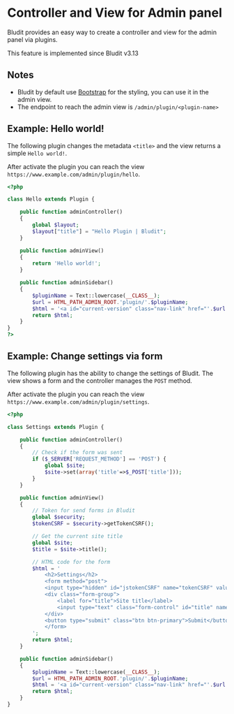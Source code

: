 # Controller and View for Admin panel
<!-- position: 3 -->

Bludit provides an easy way to create a controller and view for the admin panel via plugins.

<div class="note">
This feature is implemented since Bludit v3.13
</div>

## Notes
- Bludit by default use [Bootstrap](https://getbootstrap.com/) for the styling, you can use it in the admin view.
- The endpoint to reach the admin view is `/admin/plugin/<plugin-name>`

## Example: Hello world!
The following plugin changes the metadata `<title>` and the view returns a simple `Hello world!`.

After activate the plugin you can reach the view `https://www.example.com/admin/plugin/hello`.

```php
<?php

class Hello extends Plugin {

	public function adminController()
	{
		global $layout;
		$layout["title"] = "Hello Plugin | Bludit";
	}

	public function adminView()
	{
		return 'Hello world!';
	}

	public function adminSidebar()
	{
		$pluginName = Text::lowercase(__CLASS__);
		$url = HTML_PATH_ADMIN_ROOT.'plugin/'.$pluginName;
		$html = '<a id="current-version" class="nav-link" href="'.$url.'">Hello world</a>';
		return $html;
	}
}
?>
```

## Example: Change settings via form
The following plugin has the ability to change the settings of Bludit. The view shows a form and the controller manages the `POST` method.

After activate the plugin you can reach the view `https://www.example.com/admin/plugin/settings`.

```php
<?php

class Settings extends Plugin {

	public function adminController()
	{
		// Check if the form was sent
		if ($_SERVER['REQUEST_METHOD'] == 'POST') {
			global $site;
			$site->set(array('title'=>$_POST['title']));
		}
	}

	public function adminView()
	{
		// Token for send forms in Bludit
		global $security;
		$tokenCSRF = $security->getTokenCSRF();

		// Get the current site title
		global $site;
		$title = $site->title();

		// HTML code for the form
		$html = '
			<h2>Settings</h2>
			<form method="post">
			<input type="hidden" id="jstokenCSRF" name="tokenCSRF" value="'.$tokenCSRF.'">
			<div class="form-group">
				<label for="title">Site title</label>
				<input type="text" class="form-control" id="title" name="title" value="'.$title.'">
			</div>
			<button type="submit" class="btn btn-primary">Submit</button>
			</form>
		';
		return $html;
	}

	public function adminSidebar()
	{
		$pluginName = Text::lowercase(__CLASS__);
		$url = HTML_PATH_ADMIN_ROOT.'plugin/'.$pluginName;
		$html = '<a id="current-version" class="nav-link" href="'.$url.'">Plugin Settings</a>';
		return $html;
	}
}
```